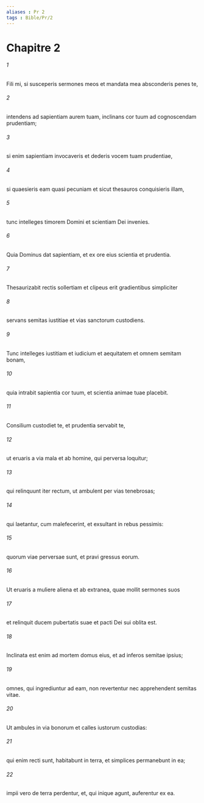 ```yaml
---
aliases : Pr 2
tags : Bible/Pr/2
---
```


# Chapitre 2

###### 1
Fili mi, si susceperis sermones meos et mandata mea absconderis penes te,
###### 2
intendens ad sapientiam aurem tuam, inclinans cor tuum ad cognoscendam prudentiam;
###### 3
si enim sapientiam invocaveris et dederis vocem tuam prudentiae, 
###### 4
si quaesieris eam quasi pecuniam et sicut thesauros conquisieris illam,
###### 5
tunc intelleges timorem Domini et scientiam Dei invenies.
###### 6
Quia Dominus dat sapientiam, et ex ore eius scientia et prudentia. 
###### 7
Thesaurizabit rectis sollertiam et clipeus erit gradientibus simpliciter
###### 8
servans semitas iustitiae et vias sanctorum custodiens.
###### 9
Tunc intelleges iustitiam et iudicium et aequitatem et omnem semitam bonam,
###### 10
quia intrabit sapientia cor tuum, et scientia animae tuae placebit.
###### 11
Consilium custodiet te, et prudentia servabit te,
###### 12
ut eruaris a via mala et ab homine, qui perversa loquitur;
###### 13
qui relinquunt iter rectum, ut ambulent per vias tenebrosas;
###### 14
qui laetantur, cum malefecerint, et exsultant in rebus pessimis:
###### 15
quorum viae perversae sunt, et pravi gressus eorum.
###### 16
Ut eruaris a muliere aliena et ab extranea, quae mollit sermones suos
###### 17
et relinquit ducem pubertatis suae et pacti Dei sui oblita est.
###### 18
Inclinata est enim ad mortem domus eius, et ad inferos semitae ipsius;
###### 19
omnes, qui ingrediuntur ad eam, non revertentur nec apprehendent semitas vitae.
###### 20
Ut ambules in via bonorum et calles iustorum custodias:
###### 21
qui enim recti sunt, habitabunt in terra, et simplices permanebunt in ea;
###### 22
impii vero de terra perdentur, et, qui inique agunt, auferentur ex ea.
